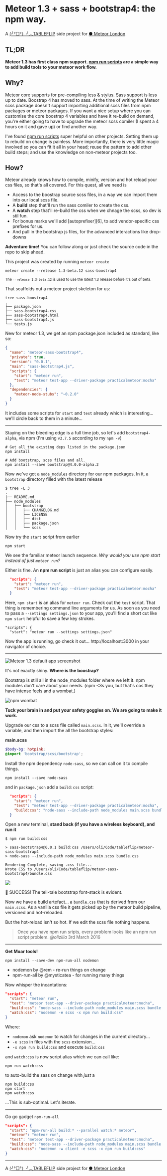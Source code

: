 # Meteor 1.3 + sass + bootstrap4: the npm way.

 A [(╯°□°）╯︵TABLEFLIP](https://tableflip.io) side project for [● Meteor London](http://www.meetup.com/Meteor-London/)

## TL;DR

**Meteor 1.3 has first class npm support. [npm run scripts][5] are a simple way to add build tools to your meteor work flow.**

## Why?

Meteor core supports for pre-compiling less & stylus. Sass support is less up to date. Boostrap 4 has moved to sass. At the time of writing the Meteor scss package doesn't support importing additional scss files from npm packages or meteor packages. If you want a nice setup where you can customise the core boostrap 4 variables and have it re-build on demand, you're either going to have to upgrade the meteor scss comiler (I spent a 4 hours on it and gave up) or find another way.

I've found [npm run scripts][5] super helpful on other projects. Setting them up to rebuild on change is painless. More importantly, there is very little magic involved so you can fit it all in your head; reuse the pattern to add other build steps; and use the knowledge on non-meteor projects too.

## How?

Meteor already knows how to compile, minify, version and hot reload your css files, so that's all covered. For this quest, all we need is

- Access to the boostrap source scss files, in a way we can import them into our local scss file.
- A **build** step that'll run the sass comiler to create the css.
- A **watch** step that'll re-build the css when we chnage the scss, so dev is stil fun.
- For bonus marks we'll add [autoprefixer][6], to add vendor-specific css prefixes for us.
- And pull in the bootstrap js files, for the advanced interactions like drop-downs

**Adventure time!** You can follow along or just check the source code in the repo to skip ahead.

This project was created by running `meteor create`

```shell
meteor create --release 1.3-beta.12 sass-boostrap4
```

<small>The `--release 1.3-beta.12` is used to use the latest 1.3 release before it's out of beta. </small>

That scaffolds out a meteor project skeleton for us:

```shell
tree sass-boostrap4
.
├── package.json
├── sass-bootstrap4.css
├── sass-bootstrap4.html
├── sass-bootstrap4.js
└── tests.js
```

New for meteor 1.3, we get an npm package.json included as standard, like so:

```json
{
  "name": "meteor-sass-bootstrap4",
  "private": true,
  "version": "0.0.1",
  "main": "sass-bootstrap4.js",
  "scripts": {
    "start": "meteor run",
    "test": "meteor test-app --driver-package practicalmeteor:mocha"
  },
  "dependencies": {
    "meteor-node-stubs": "~0.2.0"
  }
}
```

It includes some scripts for `start` and `test` already which is interesting... we'll circle back to them in a minute...

---

Staying on the bleeding edge is a full time job, so let's add `bootstrap4-alpha`, via npm (I'm using `v3.7.5` according to my `npm -v`)

```shell
# Get all the existing deps listed in the package.json
npm install

# Add bootstrap, scss files and all.
npm install --save bootstrap@4.0.0-alpha.2
```

Now we've got a `node_modules` directory for our npm packages. In it, a `bootstrap` directory filled with the latest release

```shell
$ tree -L 3
.
├── README.md
├── node_modules
│   ├── bootstrap
│   │   ├── CHANGELOG.md
│   │   ├── LICENSE
│   │   ├── dist
│   │   ├── package.json
│   │   └── scss
```

Now try the `start` script from earlier

```shell
npm start
```

We see the familiar meteor launch sequence. _Why would you use npm start instead of just `meteor run`?_

Either is fine. An **npm run script** is just an alias you can configure easily.


```json
  "scripts": {
    "start": "meteor run",
    "test": "meteor test-app --driver-package practicalmeteor:mocha"
  }
```

Here, `npm start` is an alias for `meteor run`. Check out the `test` script. That thing is remembering command line arguments for us. As soon as you need to pass a `--settings settings.json` to your app, you'll find a short cut like `npm start` helpful to save a few key strokes.

```
"scripts": {
  "start": "meteor run --settings settings.json"
```

Now the app is running, go check it out... http://localhost:3000 in your navigator of choice.

---

![Meteor 1.3 default app screenshot][1]

It's not exactly shiny. **Where is the boostrap?**

Bootstrap is still all in the node_modules folder where we left it. npm modules don't care about your needs. (npm <3s you, but that's cos they have intense feels and a wombat.)

![npm wombat][2]

**Tuck your brain in and put your safety goggles on. We are going to make it work.**

Upgrade our css to a scss file called `main.scss`. In it, we'll override a variable, and then import the all the bootstrap styles:

**main.scss**

```scss
$body-bg: hotpink;
@import 'bootstrap/scss/bootstrap';
```

Install the npm dependency `node-sass`, so we can call on it to compile things.

```shell
npm install --save node-sass
```

and in `package.json` add a `build:css` script:

```json
  "scripts": {
    "start": "meteor run",
    "test": "meteor test-app --driver-package practicalmeteor:mocha",
    "build:css": "node-sass --include-path node_modules main.scss bundle.css"
  }
```

Open a new terminal, **stand back (if you have a wireless keyboard), and run it**

```shell
$ npm run build:css

> sass-bootstrap4@0.0.1 build:css /Users/oli/Code/tableflip/meteor-sass-bootstrap4
> node-sass --include-path node_modules main.scss bundle.css

Rendering Complete, saving .css file...
Wrote CSS to /Users/oli/Code/tableflip/meteor-sass-bootstrap4/bundle.css
```

![][4]

:tada: SUCCESS! The tell-tale bootstrap font-stack is evident.

Now we have a build artefact... a `bundle.css` that is derived from our `main.scss`. As a vanilla css file it gets picked up by the meteor build pipeline, versioned and hot-reloaded.

But the hot-reload isn't so hot. If we edit the scss file nothing happens.

> Once you have npm run sripts, every problem looks like an npm run script problem.
_@olizilla_ 3rd March 2016

---

**Get Moar tools!**

```shell
npm install --save-dev npm-run-all nodemon
```

- nodemon by @rem - re-run things on change
- npm-run-all by @mysticatea - for running many things

Now whisper the incantations:

```json
"scripts": {
  "start": "meteor run",
  "test": "meteor test-app --driver-package practicalmeteor:mocha",
  "build:css": "node-sass --include-path node_modules main.scss bundle.css",
  "watch:css": "nodemon -e scss -x npm run build:css"
}
```

Where:
- `nodemon` ask `nodemon` to watch for changes in the current directory...
- `-e scss` in files with the `scss` extension...
- `-x npm run build:css` and execute `build:css`

and  `watch:css` is now script alias which we can call like:

```shell
npm run watch:css
```

to auto-build the sass on change with _just_ a

```
npm build:css
npm start
npm watch:css
```

...This is sub-optimal. Let's iterate.

---

Go go gadget `npm-run-all`

```json
"scripts": {
  "start": "npm-run-all build:* --parallel watch:* meteor",
  "meteor": "meteor run",
  "test": "meteor test-app --driver-package practicalmeteor:mocha",
  "build:css": "node-sass --include-path node_modules main.scss bundle.css",
  "watch:css": "nodemon -w client -e scss -x npm run build:css"
}
```


---

A [(╯°□°）╯︵TABLEFLIP](https://tableflip.io) side project for [● Meteor London](http://www.meetup.com/Meteor-London/)


[1]:https://cloud.githubusercontent.com/assets/58871/13501269/e2403c16-e15d-11e5-9ca0-ae5a73bb47d3.png
[2]:http://36.media.tumblr.com/1e63026e4211a6e7711fe95d5ff6b13e/tumblr_inline_nn489p271Z1t68bpr_500.png
[3]:http://wp.production.patheos.com/blogs/friendlyatheist/files/im/qiaVKwS.png
[4]:https://cloud.githubusercontent.com/assets/58871/13508865/b98fe38e-e180-11e5-8f8f-3ac925f5784c.png
[5]:http://blog.npmjs.org/post/118810260230/building-a-simple-command-line-tool-with-npm